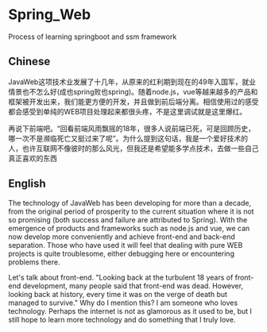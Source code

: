 # Spring_Web
Process of learning springboot and ssm framework


## Chinese
JavaWeb这项技术业发展了十几年，从原来的红利期到现在的49年入国军，就业情景也不怎么好(成也spring败也spring)。随着node.js，vue等越来越多的产品和框架被开发出来，我们能更方便的开发，并且做到前后端分离。相信使用过的感受都会感受到单纯的WEB项目处理起来都很头疼，不是这里调试就是这里爆红。

再说下前端吧。“回看前端风雨飘摇的18年，很多人说前端已死，可是回顾历史，哪一次不是濒临死亡又挺过来了呢”。为什么提到这句话，我是一个爱好技术的人，也许互联网不像彼时的那么风光，但我还是希望能多学点技术，去做一些自己真正喜欢的东西


## English
The technology of JavaWeb has been developing for more than a decade, from the original period of prosperity to the current situation where it is not so promising (both success and failure are attributed to Spring). With the emergence of products and frameworks such as node.js and vue, we can now develop more conveniently and achieve front-end and back-end separation. Those who have used it will feel that dealing with pure WEB projects is quite troublesome, either debugging here or encountering problems there.

Let's talk about front-end. "Looking back at the turbulent 18 years of front-end development, many people said that front-end was dead. However, looking back at history, every time it was on the verge of death but managed to survive." Why do I mention this? I am someone who loves technology. Perhaps the internet is not as glamorous as it used to be, but I still hope to learn more technology and do something that I truly love.
